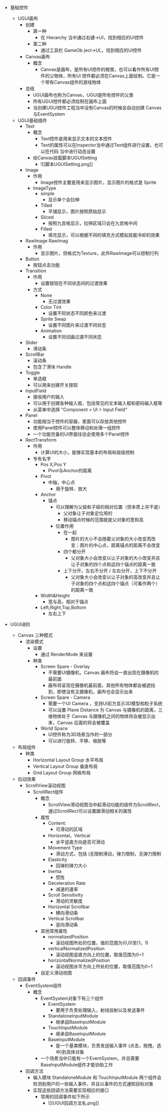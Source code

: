 
- 基础控件
	- UGUI画布
		- 创建
			- 第一种
				- 在 Hierarchy 当中通过右键->UI，找到相应的UI控件
			- 第二种
				- 通过工具栏 GameOb ject->UI,，找到相应的UI控件
		- Canvas画布
			- 概念
				- Canvas是画布，是所有UI控件的根类，也可以看作所有UI控件的父物体，所有UI 控件都必须在Canvas上面绘制。它是一个带有Canvas组件的游戏物体 
		- 总结
			- UGUI画布也称为Canvas，UGUI是所有控件的父类 
			- 所有UGUI控件都必须绘制在画布上面
			- 当创建UGUI控件工程当中没有Canvas的时候会自动创建 Canvas与EventSystem
	- UGUI基础插件
		- Text
			- 概念
				- Text控件是用来显示文本的文本控件
				- Text的属性可以在Inspector当中通过Text组件进行设置，也可以在代码 当中进行动态设置
			- 给Canvas挂载脚本UGUISetting
				- ![[脚本UGUISetting.png]]
		- Image
			- 作用
				- Image控件主要是用来显示图片，显示图片的格式是 Sprite
			- ImageType
				- simple
					- 显示单个会拉伸
				- Tilled
					- 平铺显示，图片按照原始显示
				- Sliced
					- 按照九宫格显示，拉伸区域只会在九宫格中间
				- Filled
					- 填充显示，可以根据不同的填充方式模拟技能冷却的效果
		- RawImage RawImag
			- 作用
				- 显示图片，但格式为Texture，此外RawImage可以控制行列
		- Button
			- 按钮点击功能
		- Transition
			- 作用
				- 设置按钮在不同状态间的过渡效果
			- 方式
				- None
					- 无过渡效果
				- Color Tint
					- 设置不同状态不同颜色来过渡
				- Sprite Swap
					- 设置不同图片来过渡不同状态
				- Animation
					- 设置不同动画过渡不同状态
		- Slider
			- 滑动条
		- ScrollBar
			- 滚动条
			- 包含了滑块 Handle
		- Toggle
			- 单选框
			- 可以用来创建开关按钮
		- InputField
			- 接收用户的输入
			- 可以用于创建各种输入框，包括常见的文本输入框和密码输入框等
			- 从菜单中选择 "Component > UI > Input Field“
		- Panel
			- 功能相当于控件的容器，里面可以存放其他控件
			- 使用Panel控件可以整体移动和处理一组控件 
			- 一个功能完备的UI界面往往会使用多个Panel控件
		-  RectTransform
			- 作用
				- 计算UI的大小，能够实现基本的布局和层级控制
			- 专有名字
				- Pos X,Pos Y
					- Pivot与Anchor的距离
				- Pivot
					- 中轴，中心点
						- 用于旋转、放大
				- Anchor
					- 锚点
						- 可以理解为父级和子级的相对位置（但本质上并不是）
							- 父对象让子对象定位用的
							- 移动锚点时候的范围就是父对象的宽和高
						- 位置作用
							- 在一起
								- 图片的大小不会随着父对象的大小改变而改变；图片的中心点，距离锚点的距离不会改变
							- 四个都分开
								- 父对象大小会改变以让子对象的大小改变并且让子对象的四个点和这四个锚点的距离一致
							- 上下分开，左右不分开 / 左右分开，上下不分开
								- 父对象大小会改变以让子对象的高改变并且让子对象的四个点和这四个锚点（可看作两个）的距离一致
				- Width&Height
					- 宽与高，相对于锚点
				- Left,Right,Top,Bottom
					- 左右上下

- UGUI进阶
	- Canvas 三种模式
		- 渲染模式
			- 设置
				- 通过 RenderMode 来设置
			- 种类
				- Screen Spare - Overlay
					- 不需要UI摄像机，Canvas 画布将会一直出现在摄像机的最前面
					- 画布将呈现在摄像机最前面，其他所有物体都会被遮挡到，即使没有主摄像机，画布也会显示出来
				- Screen Spare - Camera
					- 需要一个UI Camera ，支持UI前方显示3D模型和粒子系统
					- 可以设置 Plane Distance 为 Canvas 与摄像机的距离，三维物体处于 Canvas 与摄像机之间的物体将会被显示出来，Canvas 后面的将会被覆盖
				-  World Space
					- UI控件称为3D场景当作的一部分
					- 可以进行旋转、平移、缩放等
	- 布局组件
		- 种类
			- Horizontal Layout Group 水平布局
			- Vertical Layout Group 垂直布局
			- Grid Layout Group 网格布局
	- 拉动效果
		- ScrollView滚动视图
			- ScrollRect组件
				- 概念
					- ScrollView滑动视图当中起滑动功能的级件为ScrollRect，通过ScrollRect可以设置跟滑动相关的属性
				- 属性
					- Content:
						- 可滑动的区域 
					- Horizontal，Vertical
						- 水平竖直方向是否可滑动
					- Movement Type
						- 滑动方式，包括 (无限制滑动，弹力限制，无弹力限制
					- Elasticity
						- 回弹的弹力大小
					- Inertia
						- 惯性
					- Deceleration Rate
						- 减速的速率
					- Scroll Sensitivity
						- 滑动的灵敏度
					- Horizontal Scrollbar
						- 横向滑动条
					- Vertical Scrollbar
						- 竖向滑动条
				- 其他常用属性
					- normalizedPosition
						- 滚动视图所处的位置，值的范围为(0,0)至(1，1)
					- verticalNormalizedPosition
						- 滚动视图竖直方向上的位置，取值范围为0~1
					- horizontalNormalizedPosition
						- 滚动视图水平方向上所处的位置，取值范围为0~1
				- 自定义滑动视图
	- 回调事件
		- EventSystem组件
			- 概念
				- EventSystem对象下有三个组件
					- EventSystem
						- 要用于负责处理输入，射线投射以及发送事件
					- StandalonelnputModule
						- 继承自BaselnputModule
					- TouchInputModule
						- 继承自BaselnputModule
					- BaselnputModule
						- 是一个基类模块，负责发送输入事件 (点击，拖拽，选中)到具体对象
				- 一个场景当中只能有一个EventSystem，并且需要BaselnputModule组件才能协助工作
		- 回调方法
			- 输入模块 StandaloneModule 和 TouchInputModule 两个组件会检测到用户的一些输入事件，并且以事件的方式通知目标对象
			- 实现这些回调方法需要实现相应的接口
				- 常用的回调事件如下所示
					- ![[UGUI回调方法名.png]]


